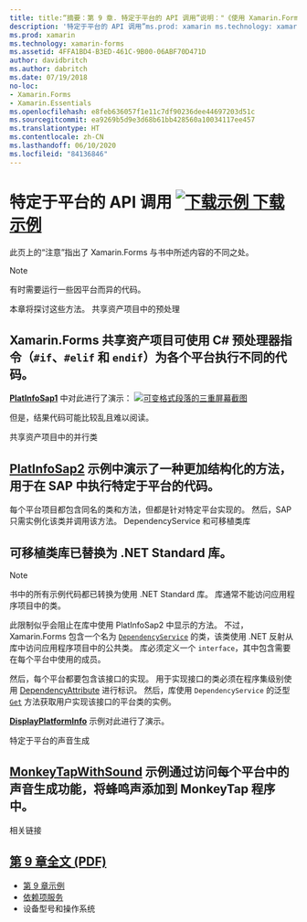 ```yaml
---
title: title:“摘要：第 9 章. 特定于平台的 API 调用”说明："《使用 Xamarin.Forms 创建移动应用》- 摘要：第 9 章摘要。
description: '特定于平台的 API 调用”ms.prod: xamarin ms.technology: xamarin-forms ms.assetid:4FFA1BD4-B3ED-461C-9B00-06ABF70D471D author: davidbritch ms.author: dabritch ms.date:2018 年 7 月 19 日 no-loc: [Xamarin.Forms, Xamarin.Essentials] 第 9 章摘要。'
ms.prod: xamarin
ms.technology: xamarin-forms
ms.assetid: 4FFA1BD4-B3ED-461C-9B00-06ABF70D471D
author: davidbritch
ms.author: dabritch
ms.date: 07/19/2018
no-loc:
- Xamarin.Forms
- Xamarin.Essentials
ms.openlocfilehash: e8feb636057f1e11c7df90236dee44697203d51c
ms.sourcegitcommit: ea9269b5d9e3d68b61bb428560a10034117ee457
ms.translationtype: HT
ms.contentlocale: zh-CN
ms.lasthandoff: 06/10/2020
ms.locfileid: "84136846"
---
```

# <a name="summary-of-chapter-9-platform-specific-api-calls"></a>特定于平台的 API 调用 [![下载示例](~/media/shared/download.png) 下载示例](https://github.com/xamarin/xamarin-forms-book-samples/tree/master/Chapter09)

此页上的“注意”指出了 Xamarin.Forms 与书中所述内容的不同之处。

> [!NOTE] 
> 有时需要运行一些因平台而异的代码。

本章将探讨这些方法。 共享资产项目中的预处理

## <a name="preprocessing-in-the-shared-asset-project"></a>Xamarin.Forms 共享资产项目可使用 C# 预处理器指令（`#if`、`#elif` 和 `endif`）为各个平台执行不同的代码。

[**PlatInfoSap1**](https://github.com/xamarin/xamarin-forms-book-samples/tree/master/Chapter09/PlatInfoSap1) 中对此进行了演示： [![可变格式段落的三重屏幕截图](images/ch09fg01-small.png "设备型号和操作系统")](images/ch09fg01-large.png#lightbox "设备型号和操作系统")

但是，结果代码可能比较乱且难以阅读。

共享资产项目中的并行类

## <a name="parallel-classes-in-the-shared-asset-project"></a>[**PlatInfoSap2**](https://github.com/xamarin/xamarin-forms-book-samples/tree/master/Chapter09/PlatInfoSap2) 示例中演示了一种更加结构化的方法，用于在 SAP 中执行特定于平台的代码。

每个平台项目都包含同名的类和方法，但都是针对特定平台实现的。 然后，SAP 只需实例化该类并调用该方法。 DependencyService 和可移植类库

## <a name="dependencyservice-and-the-portable-class-library"></a>可移植类库已替换为 .NET Standard 库。

> [!NOTE] 
> 书中的所有示例代码都已转换为使用 .NET Standard 库。 库通常不能访问应用程序项目中的类。

此限制似乎会阻止在库中使用 PlatInfoSap2 中显示的方法。 不过，Xamarin.Forms 包含一个名为 [`DependencyService`](xref:Xamarin.Forms.DependencyService) 的类，该类使用 .NET 反射从库中访问应用程序项目中的公共类。 库必须定义一个 `interface`，其中包含需要在每个平台中使用的成员。

然后，每个平台都要包含该接口的实现。 用于实现接口的类必须在程序集级别使用 [DependencyAttribute](xref:Xamarin.Forms.DependencyAttribute) 进行标识。 然后，库使用 `DependencyService` 的泛型 [`Get`](xref:Xamarin.Forms.DependencyService.Get*) 方法获取用户实现该接口的平台类的实例。

[**DisplayPlatformInfo**](https://github.com/xamarin/xamarin-forms-book-samples/tree/master/Chapter09/DisplayPlatformInfo) 示例对此进行了演示。

特定于平台的声音生成

## <a name="platform-specific-sound-generation"></a>[**MonkeyTapWithSound**](https://github.com/xamarin/xamarin-forms-book-samples/tree/master/Chapter09/MonkeyTapWithSound) 示例通过访问每个平台中的声音生成功能，将蜂鸣声添加到 MonkeyTap 程序中。

相关链接

## <a name="related-links"></a>[第 9 章全文 (PDF)](https://download.xamarin.com/developer/xamarin-forms-book/XamarinFormsBook-Ch09-Apr2016.pdf)

- [第 9 章示例](https://github.com/xamarin/xamarin-forms-book-samples/tree/master/Chapter09)
- [依赖项服务](~/xamarin-forms/app-fundamentals/dependency-service/index.md)
- 设备型号和操作系统
